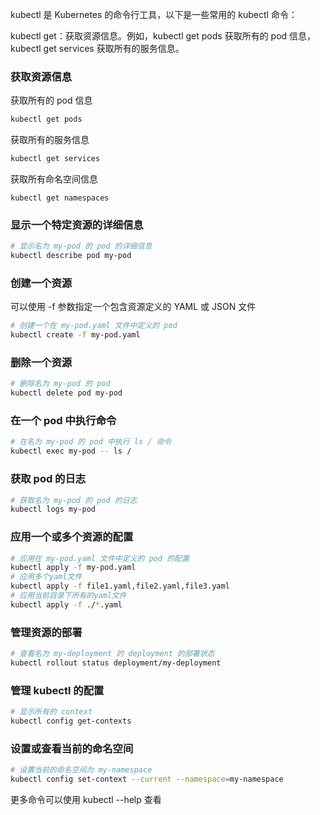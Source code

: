 kubectl 是 Kubernetes 的命令行工具，以下是一些常用的 kubectl 命令：

kubectl get：获取资源信息。例如，kubectl get pods 获取所有的 pod 信息，kubectl get services 获取所有的服务信息。

### 获取资源信息

获取所有的 pod 信息

```sh
kubectl get pods
```

获取所有的服务信息

```sh
kubectl get services
```

获取所有命名空间信息

```
kubectl get namespaces
```

### 显示一个特定资源的详细信息

```sh
# 显示名为 my-pod 的 pod 的详细信息
kubectl describe pod my-pod
```

### 创建一个资源

可以使用 -f 参数指定一个包含资源定义的 YAML 或 JSON 文件

```sh
# 创建一个在 my-pod.yaml 文件中定义的 pod
kubectl create -f my-pod.yaml
```

### 删除一个资源

```sh
# 删除名为 my-pod 的 pod
kubectl delete pod my-pod
```

### 在一个 pod 中执行命令

```sh
# 在名为 my-pod 的 pod 中执行 ls / 命令
kubectl exec my-pod -- ls /
```

### 获取 pod 的日志

```sh
# 获取名为 my-pod 的 pod 的日志
kubectl logs my-pod
```

### 应用一个或多个资源的配置

```sh
# 应用在 my-pod.yaml 文件中定义的 pod 的配置
kubectl apply -f my-pod.yaml
# 应用多个yaml文件
kubectl apply -f file1.yaml,file2.yaml,file3.yaml
# 应用当前目录下所有的yaml文件
kubectl apply -f ./*.yaml
```

### 管理资源的部署

```sh
# 查看名为 my-deployment 的 deployment 的部署状态
kubectl rollout status deployment/my-deployment
```

### 管理 kubectl 的配置

```sh
# 显示所有的 context
kubectl config get-contexts
```

### 设置或查看当前的命名空间

```sh
# 设置当前的命名空间为 my-namespace
kubectl config set-context --current --namespace=my-namespace

```

更多命令可以使用 kubectl --help 查看